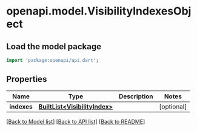 # openapi.model.VisibilityIndexesObject

## Load the model package
```dart
import 'package:openapi/api.dart';
```

## Properties
Name | Type | Description | Notes
------------ | ------------- | ------------- | -------------
**indexes** | [**BuiltList&lt;VisibilityIndex&gt;**](VisibilityIndex.md) |  | [optional] 

[[Back to Model list]](../README.md#documentation-for-models) [[Back to API list]](../README.md#documentation-for-api-endpoints) [[Back to README]](../README.md)


